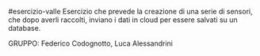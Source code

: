 #esercizio-valle
Esercizio che prevede la creazione di una serie di sensori, che dopo averli raccolti, inviano i dati in cloud per essere salvati su un database.

GRUPPO: Federico Codognotto, Luca Alessandrini
